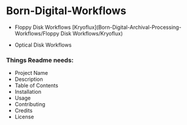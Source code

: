 # Born-Digital-Workflows
* Floppy Disk Workflows
[Kryoflux](Born-Digital-Archival-Processing-Workflows/Floppy Disk Workflows/Kryoflux)

* Optical Disk Workflows

### Things Readme needs:
* Project Name
* Description
* Table of Contents
* Installation
* Usage
* Contributing
* Credits
* License
